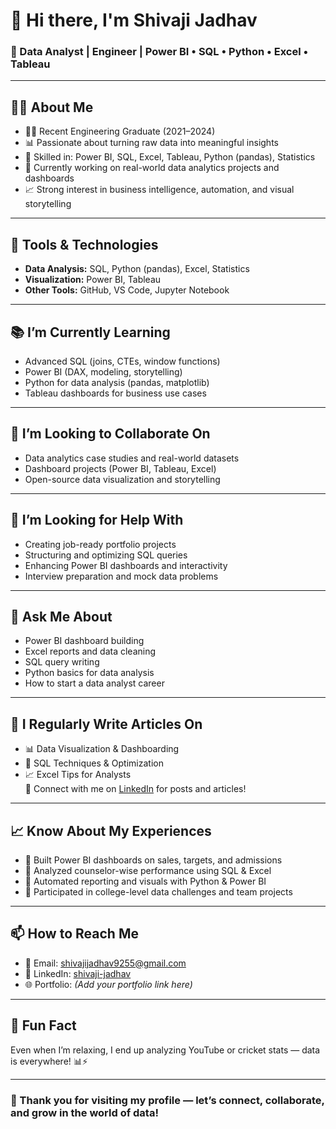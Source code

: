 # 👋 Hi there, I'm Shivaji Jadhav

### 🎯 Data Analyst | Engineer | Power BI • SQL • Python • Excel • Tableau

---

## 🧑‍💻 About Me

- 👨‍🎓 Recent Engineering Graduate (2021–2024)
- 📊 Passionate about turning raw data into meaningful insights
- 🧰 Skilled in: Power BI, SQL, Excel, Tableau, Python (pandas), Statistics
- 🚀 Currently working on real-world data analytics projects and dashboards
- 📈 Strong interest in business intelligence, automation, and visual storytelling

---

## 🧰 Tools & Technologies

- **Data Analysis:** SQL, Python (pandas), Excel, Statistics  
- **Visualization:** Power BI, Tableau  
- **Other Tools:** GitHub, VS Code, Jupyter Notebook

---

## 📚 I’m Currently Learning

- Advanced SQL (joins, CTEs, window functions)
- Power BI (DAX, modeling, storytelling)
- Python for data analysis (pandas, matplotlib)
- Tableau dashboards for business use cases

---

## 🤝 I’m Looking to Collaborate On

- Data analytics case studies and real-world datasets  
- Dashboard projects (Power BI, Tableau, Excel)  
- Open-source data visualization and storytelling  

---

## 🙏 I’m Looking for Help With

- Creating job-ready portfolio projects  
- Structuring and optimizing SQL queries  
- Enhancing Power BI dashboards and interactivity  
- Interview preparation and mock data problems

---

## 💬 Ask Me About

- Power BI dashboard building  
- Excel reports and data cleaning  
- SQL query writing  
- Python basics for data analysis  
- How to start a data analyst career  

---

## 📝 I Regularly Write Articles On

- 📊 Data Visualization & Dashboarding  
- 🧠 SQL Techniques & Optimization  
- 📈 Excel Tips for Analysts  
📍 Connect with me on [LinkedIn](https://www.linkedin.com/in/shivaji-jadhav-b0b565289) for posts and articles!

---

## 📈 Know About My Experiences

- 🔹 Built Power BI dashboards on sales, targets, and admissions  
- 🔹 Analyzed counselor-wise performance using SQL & Excel  
- 🔹 Automated reporting and visuals with Python & Power BI  
- 🔹 Participated in college-level data challenges and team projects  

---

## 📫 How to Reach Me

- 📧 Email: shivajijadhav9255@gmail.com  
- 💼 LinkedIn: [shivaji-jadhav](https://www.linkedin.com/in/shivaji-jadhav-b0b565289)  
- 🌐 Portfolio: *(Add your portfolio link here)*

---

## 🎉 Fun Fact

Even when I’m relaxing, I end up analyzing YouTube or cricket stats — data is everywhere! 📊⚡

---

### 🔗 Thank you for visiting my profile — let’s connect, collaborate, and grow in the world of data!



